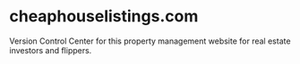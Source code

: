 # cheaphouselistings.com

Version Control Center for this property management website for real estate investors and flippers.

